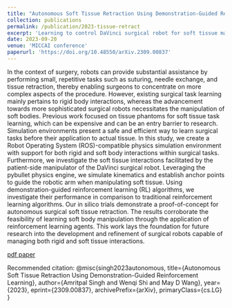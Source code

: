 ```yaml
---
title: "Autonomous Soft Tissue Retraction Using Demonstration-Guided Reinforcement Learning"
collection: publications
permalink: /publication/2023-tissue-retract
excerpt: 'Learning to control DaVinci surgical robot for soft tissue manipulation using expert demonstrations.'
date: 2023-09-20
venue: 'MICCAI conference'
paperurl: 'https://doi.org/10.48550/arXiv.2309.00837'
---
```


In the context of surgery, robots can provide substantial assistance by performing small, repetitive tasks such as suturing, needle exchange, and tissue retraction, thereby enabling surgeons to concentrate on more complex aspects of the procedure. However, existing surgical task learning mainly pertains to rigid body interactions, whereas the advancement towards more sophisticated surgical robots necessitates the manipulation of soft bodies. Previous work focused on tissue phantoms for soft tissue task learning, which can be expensive and can be an entry barrier to research. Simulation environments present a safe and efficient way to learn surgical tasks before their application to actual tissue. In this study, we create a Robot Operating System (ROS)-compatible physics simulation environment with support for both rigid and soft body interactions within surgical tasks. Furthermore, we investigate the soft tissue interactions facilitated by the patient-side manipulator of the DaVinci surgical robot. Leveraging the pybullet physics engine, we simulate kinematics and establish anchor points to guide the robotic arm when manipulating soft tissue. Using demonstration-guided reinforcement learning (RL) algorithms, we investigate their performance in comparison to traditional reinforcement learning algorithms. Our in silico trials demonstrate a proof-of-concept for autonomous surgical soft tissue retraction. The results corroborate the feasibility of learning soft body manipulation through the application of reinforcement learning agents. This work lays the foundation for future research into the development and refinement of surgical robots capable of managing both rigid and soft tissue interactions.

[pdf paper](/files/2023-tissue-retract.pdf)

Recommended citation: @misc{singh2023autonomous,
      title={Autonomous Soft Tissue Retraction Using Demonstration-Guided Reinforcement Learning}, 
      author={Amritpal Singh and Wenqi Shi and May D Wang},
      year={2023},
      eprint={2309.00837},
      archivePrefix={arXiv},
      primaryClass={cs.LG}
}